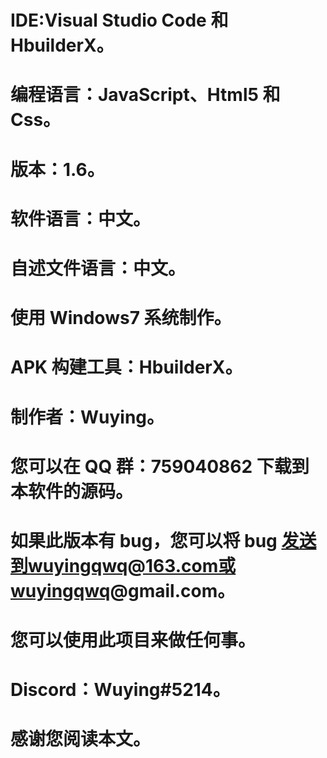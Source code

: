 # IDE:Visual Studio Code 和 HbuilderX。

# 编程语言：JavaScript、Html5 和 Css。

# 版本：1.6。

# 软件语言：中文。

# 自述文件语言：中文。

# 使用 Windows7 系统制作。

# APK 构建工具：HbuilderX。

# 制作者：Wuying。

# 您可以在 QQ 群：759040862 下载到本软件的源码。

# 如果此版本有 bug，您可以将 bug 发送到wuyingqwq@163.com或wuyingqwq@gmail.com。

# 您可以使用此项目来做任何事。

# Discord：Wuying#5214。

# 感谢您阅读本文。
